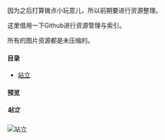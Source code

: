 因为之后打算做点小玩意儿，所以前期要进行资源整理。

这里借用一下Github进行资源管理与索引。

所有的图片资源都是未压缩的。

#### 目录
* <a href="#站立">站立</a>



#### 预览
##### 站立
![站立](https://raw.githubusercontent.com/zjhch123/Kirisama_Marisa_Game_Resource/master/gifs/stand.gif)


